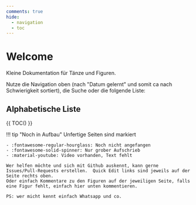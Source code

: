 ```yaml
---
comments: true
hide:
  - navigation
  - toc
---
```

# Welcome

Kleine Dokumentation für Tänze und Figuren.

Nutze die Navigation oben (nach "Datum gelernt" und somit ca nach Schwierigkeit sortiert), die Suche oder die folgende Liste:

## Alphabetische Liste

{{ TOC() }}

!!! tip "Noch in Aufbau"
    Unfertige Seiten sind markiert

    - :fontawesome-regular-hourglass: Noch nicht angefangen
    - :fontawesome-solid-spinner: Nur grober Aufschrieb
    - :material-youtube: Video vorhanden, Text fehlt

    Wer helfen möchte und sich mit Github auskennt, kann gerne Issues/Pull-Requests erstellen.  Quick Edit links sind jeweils auf der Seite rechts oben.  
    Oder einfach Kommentare zu den Figuren auf der jeweiligen Seite, falls eine Figur fehlt, einfach hier unten kommentieren.
    
    PS: wer micht kennt einfach Whatsapp und co.
